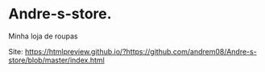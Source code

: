 # Andre-s-store.
Minha loja de roupas

Site:
https://htmlpreview.github.io/?https://github.com/andrem08/Andre-s-store/blob/master/index.html
